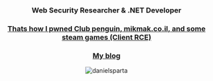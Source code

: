 <h3 align="center">Web Security Researcher & .NET Developer</h3>
<h3 align="center"><a href="https://digitalwhisper.co.il/files/Zines/0xA1/DW161-6-MikmakClientRCE.pdf">Thats how I pwned Club penguin, mikmak.co.il, and some steam games (Client RCE)</a></h3>
<h3 align="center"><a href="https://danielsparta.github.io/">My blog</a></h3>
<p align="center"> <img src="https://komarev.com/ghpvc/?username=danielsparta&label=Profile%20views&color=0e75b6&style=flat" alt="danielsparta" /> </p>
